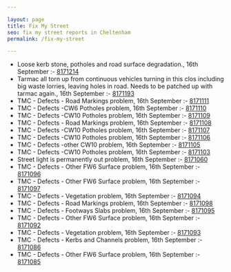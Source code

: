 ```yaml
---

layout: page
title: Fix My Street
seo: fix my street reports in Cheltenham
permalink: /fix-my-street

---
```


<!-- fix_marker starts -->

- Loose kerb stone, potholes and road surface degradation., 16th September :- [8171214](https://www.fixmystreet.com/report/8171214)
- Tarmac all torn up from continuous vehicles turning in this clos including big waste lorries, leaving holes in road. Needs to be patched up with tarmac again., 16th September :- [8171193](https://www.fixmystreet.com/report/8171193)
- TMC - Defects - Road Markings problem, 16th September :- [8171111](https://www.fixmystreet.com/report/8171111)
- TMC - Defects -CW6 Potholes  problem, 16th September :- [8171110](https://www.fixmystreet.com/report/8171110)
- TMC - Defects -CW10 Potholes problem, 16th September :- [8171109](https://www.fixmystreet.com/report/8171109)
- TMC - Defects - Road Markings problem, 16th September :- [8171108](https://www.fixmystreet.com/report/8171108)
- TMC - Defects -CW10 Potholes problem, 16th September :- [8171107](https://www.fixmystreet.com/report/8171107)
- TMC - Defects -CW10 Potholes problem, 16th September :- [8171106](https://www.fixmystreet.com/report/8171106)
- TMC - Defects -other CW10 problem, 16th September :- [8171105](https://www.fixmystreet.com/report/8171105)
- TMC - Defects -CW10 Potholes problem, 16th September :- [8171103](https://www.fixmystreet.com/report/8171103)
- Street light is permanently out problem, 16th September :- [8171060](https://www.fixmystreet.com/report/8171060)
- TMC - Defects - Other FW6  Surface problem, 16th September :- [8171096](https://www.fixmystreet.com/report/8171096)
- TMC - Defects - Other FW6  Surface problem, 16th September :- [8171097](https://www.fixmystreet.com/report/8171097)
- TMC - Defects - Vegetation problem, 16th September :- [8171094](https://www.fixmystreet.com/report/8171094)
- TMC - Defects - Road Markings problem, 16th September :- [8171098](https://www.fixmystreet.com/report/8171098)
- TMC - Defects - Footways Slabs problem, 16th September :- [8171095](https://www.fixmystreet.com/report/8171095)
- TMC - Defects - Other FW6  Surface problem, 16th September :- [8171092](https://www.fixmystreet.com/report/8171092)
- TMC - Defects - Vegetation problem, 16th September :- [8171093](https://www.fixmystreet.com/report/8171093)
- TMC - Defects - Kerbs and Channels problem, 16th September :- [8171086](https://www.fixmystreet.com/report/8171086)
- TMC - Defects - Other FW6  Surface problem, 16th September :- [8171085](https://www.fixmystreet.com/report/8171085)

<!-- fix_marker ends -->